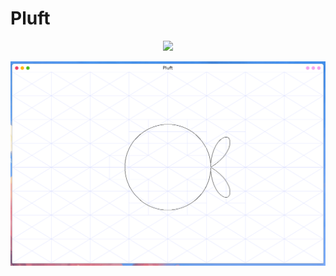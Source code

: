 # Pluft


<p align="center">
    <picture>
        <source srcset="https://render.githubusercontent.com/render/math?math=\color{lightgray}x^2+y^2-r^2" media="(prefers-color-scheme:dark)">
        <img src="https://render.githubusercontent.com/render/math?math=x^2+y^2-r^2">
    </picture>
</p>

<p align="center">
    <img src="https://raw.githubusercontent.com/felipetavares/pluft/main/img/tomato.png">
</p>

